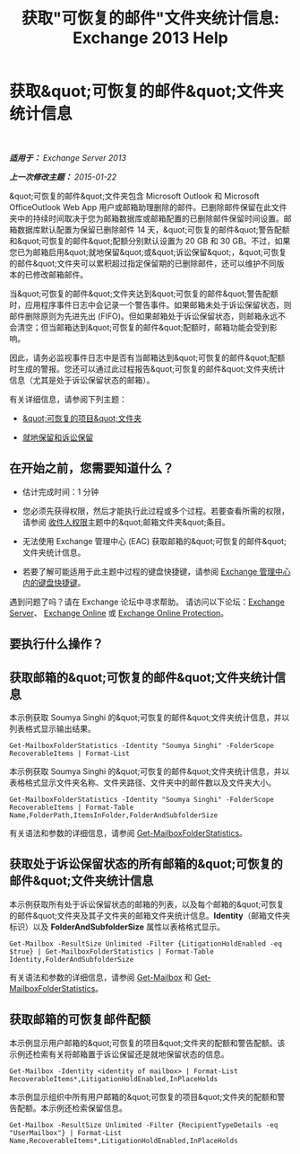 ﻿---
title: '获取&quot;可恢复的邮件&quot;文件夹统计信息: Exchange 2013 Help'
TOCTitle: 获取“可恢复的邮件”文件夹统计信息
ms:assetid: dee77958-ee87-4908-85e4-ad053bacd8b0
ms:mtpsurl: https://technet.microsoft.com/zh-cn/library/Ff714343(v=EXCHG.150)
ms:contentKeyID: 52061557
ms.date: 05/21/2018
mtps_version: v=EXCHG.150
ms.translationtype: MT
---

# 获取\&quot;可恢复的邮件\&quot;文件夹统计信息

 

_**适用于：** Exchange Server 2013_

_**上一次修改主题：** 2015-01-22_

\&quot;可恢复的邮件\&quot;文件夹包含 Microsoft Outlook 和 Microsoft OfficeOutlook Web App 用户或邮箱助理删除的邮件。已删除邮件保留在此文件夹中的持续时间取决于您为邮箱数据库或邮箱配置的已删除邮件保留时间设置。邮箱数据库默认配置为保留已删除邮件 14 天，\&quot;可恢复的邮件\&quot;警告配额和\&quot;可恢复的邮件\&quot;配额分别默认设置为 20 GB 和 30 GB。不过，如果您已为邮箱启用\&quot;就地保留\&quot;或\&quot;诉讼保留\&quot;，\&quot;可恢复的邮件\&quot;文件夹可以累积超过指定保留期的已删除邮件，还可以维护不同版本的已修改邮箱邮件。

当\&quot;可恢复的邮件\&quot;文件夹达到\&quot;可恢复的邮件\&quot;警告配额时，应用程序事件日志中会记录一个警告事件。如果邮箱未处于诉讼保留状态，则邮件删除原则为先进先出 (FIFO)。但如果邮箱处于诉讼保留状态，则邮箱永远不会清空；但当邮箱达到\&quot;可恢复的邮件\&quot;配额时，邮箱功能会受到影响。

因此，请务必监视事件日志中是否有当邮箱达到\&quot;可恢复的邮件\&quot;配额时生成的警报。您还可以通过此过程报告\&quot;可恢复的邮件\&quot;文件夹统计信息（尤其是处于诉讼保留状态的邮箱）。

有关详细信息，请参阅下列主题：

  - [\&quot;可恢复的项目\&quot;文件夹](recoverable-items-folder-exchange-2013-help.md)

  - [就地保留和诉讼保留](in-place-hold-and-litigation-hold-exchange-2013-help.md)

## 在开始之前，您需要知道什么？

  - 估计完成时间：1 分钟

  - 您必须先获得权限，然后才能执行此过程或多个过程。若要查看所需的权限，请参阅 [收件人权限](recipients-permissions-exchange-2013-help.md)主题中的\&quot;邮箱文件夹\&quot;条目。

  - 无法使用 Exchange 管理中心 (EAC) 获取邮箱的\&quot;可恢复的邮件\&quot;文件夹统计信息。

  - 若要了解可能适用于此主题中过程的键盘快捷键，请参阅 [Exchange 管理中心内的键盘快捷键](keyboard-shortcuts-in-the-exchange-admin-center-exchange-online-protection-help.md)。

遇到问题了吗？请在 Exchange 论坛中寻求帮助。 请访问以下论坛：[Exchange Server](https://go.microsoft.com/fwlink/p/?linkid=60612)、 [Exchange Online](https://go.microsoft.com/fwlink/p/?linkid=267542) 或 [Exchange Online Protection](https://go.microsoft.com/fwlink/p/?linkid=285351)。

## 要执行什么操作？

## 获取邮箱的\&quot;可恢复的邮件\&quot;文件夹统计信息

本示例获取 Soumya Singhi 的\&quot;可恢复的邮件\&quot;文件夹统计信息，并以列表格式显示输出结果。

    Get-MailboxFolderStatistics -Identity "Soumya Singhi" -FolderScope RecoverableItems | Format-List

本示例获取 Soumya Singhi 的\&quot;可恢复的邮件\&quot;文件夹统计信息，并以表格格式显示文件夹名称、文件夹路径、文件夹中的邮件数以及文件夹大小。

    Get-MailboxFolderStatistics -Identity "Soumya Singhi" -FolderScope RecoverableItems | Format-Table Name,FolderPath,ItemsInFolder,FolderAndSubfolderSize

有关语法和参数的详细信息，请参阅 [Get-MailboxFolderStatistics](https://technet.microsoft.com/zh-cn/library/aa996762\(v=exchg.150\))。

## 获取处于诉讼保留状态的所有邮箱的\&quot;可恢复的邮件\&quot;文件夹统计信息

本示例获取所有处于诉讼保留状态的邮箱的列表，以及每个邮箱的\&quot;可恢复的邮件\&quot;文件夹及其子文件夹的邮箱文件夹统计信息。**Identity**（邮箱文件夹标识）以及 **FolderAndSubfolderSize** 属性以表格格式显示。

    Get-Mailbox -ResultSize Unlimited -Filter {LitigationHoldEnabled -eq $true} | Get-MailboxFolderStatistics | Format-Table Identity,FolderAndSubfolderSize

有关语法和参数的详细信息，请参阅 [Get-Mailbox](https://technet.microsoft.com/zh-cn/library/bb123685\(v=exchg.150\)) 和 [Get-MailboxFolderStatistics](https://technet.microsoft.com/zh-cn/library/aa996762\(v=exchg.150\))。

## 获取邮箱的可恢复邮件配额

本示例显示用户邮箱的\&quot;可恢复的项目\&quot;文件夹的配额和警告配额。该示例还检索有关将邮箱置于诉讼保留还是就地保留状态的信息。

    Get-Mailbox -Identity <identity of mailbox> | Format-List RecoverableItems*,LitigationHoldEnabled,InPlaceHolds

本示例显示组织中所有用户邮箱的\&quot;可恢复的项目\&quot;文件夹的配额和警告配额。本示例还检索保留信息。

    Get-Mailbox -ResultSize Unlimited -Filter {RecipientTypeDetails -eq "UserMailbox"} | Format-List Name,RecoverableItems*,LitigationHoldEnabled,InPlaceHolds

